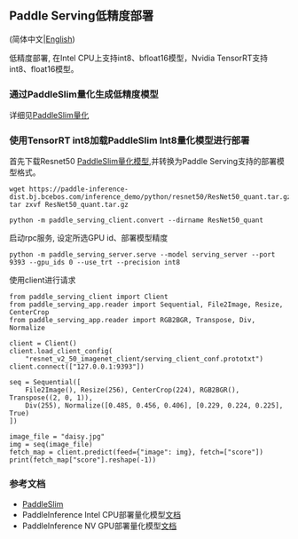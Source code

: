 ## Paddle Serving低精度部署

(简体中文|[English](./Low_Precision_EN.md))

低精度部署, 在Intel CPU上支持int8、bfloat16模型，Nvidia TensorRT支持int8、float16模型。

### 通过PaddleSlim量化生成低精度模型
详细见[PaddleSlim量化](https://paddleslim.readthedocs.io/zh_CN/latest/tutorials/quant/overview.html)

### 使用TensorRT int8加载PaddleSlim Int8量化模型进行部署
首先下载Resnet50 [PaddleSlim量化模型](https://paddle-inference-dist.bj.bcebos.com/inference_demo/python/resnet50/ResNet50_quant.tar.gz),并转换为Paddle Serving支持的部署模型格式。
```
wget https://paddle-inference-dist.bj.bcebos.com/inference_demo/python/resnet50/ResNet50_quant.tar.gz
tar zxvf ResNet50_quant.tar.gz

python -m paddle_serving_client.convert --dirname ResNet50_quant
```
启动rpc服务, 设定所选GPU id、部署模型精度
```
python -m paddle_serving_server.serve --model serving_server --port 9393 --gpu_ids 0 --use_trt --precision int8 
```
使用client进行请求
```
from paddle_serving_client import Client
from paddle_serving_app.reader import Sequential, File2Image, Resize, CenterCrop
from paddle_serving_app.reader import RGB2BGR, Transpose, Div, Normalize

client = Client()
client.load_client_config(
    "resnet_v2_50_imagenet_client/serving_client_conf.prototxt")
client.connect(["127.0.0.1:9393"])

seq = Sequential([
    File2Image(), Resize(256), CenterCrop(224), RGB2BGR(), Transpose((2, 0, 1)),
    Div(255), Normalize([0.485, 0.456, 0.406], [0.229, 0.224, 0.225], True)
])

image_file = "daisy.jpg"
img = seq(image_file)
fetch_map = client.predict(feed={"image": img}, fetch=["score"])
print(fetch_map["score"].reshape(-1))
```

### 参考文档
* [PaddleSlim](https://github.com/PaddlePaddle/PaddleSlim)
* PaddleInference Intel CPU部署量化模型[文档](https://paddle-inference.readthedocs.io/en/latest/optimize/paddle_x86_cpu_int8.html)
* PaddleInference NV GPU部署量化模型[文档](https://paddle-inference.readthedocs.io/en/latest/optimize/paddle_trt.html)
